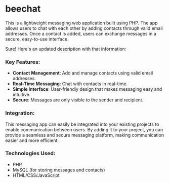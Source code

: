 # beechat
This is a lightweight messaging web application built using PHP. The app allows users to chat with each other by adding contacts through valid email addresses. Once a contact is added, users can exchange messages in a secure, easy-to-use interface.

Sure! Here's an updated description with that information:

### Key Features:
- **Contact Management**: Add and manage contacts using valid email addresses.
- **Real-Time Messaging**: Chat with contacts in real-time.
- **Simple Interface**: User-friendly design that makes messaging easy and intuitive.
- **Secure**: Messages are only visible to the sender and recipient.

### Integration:
This messaging app can easily be integrated into your existing projects to enable communication between users. By adding it to your project, you can provide a seamless and secure messaging platform, making communication easier and more efficient.

### Technologies Used:
- PHP
- MySQL (for storing messages and contacts)
- HTML/CSS/JavaScript
